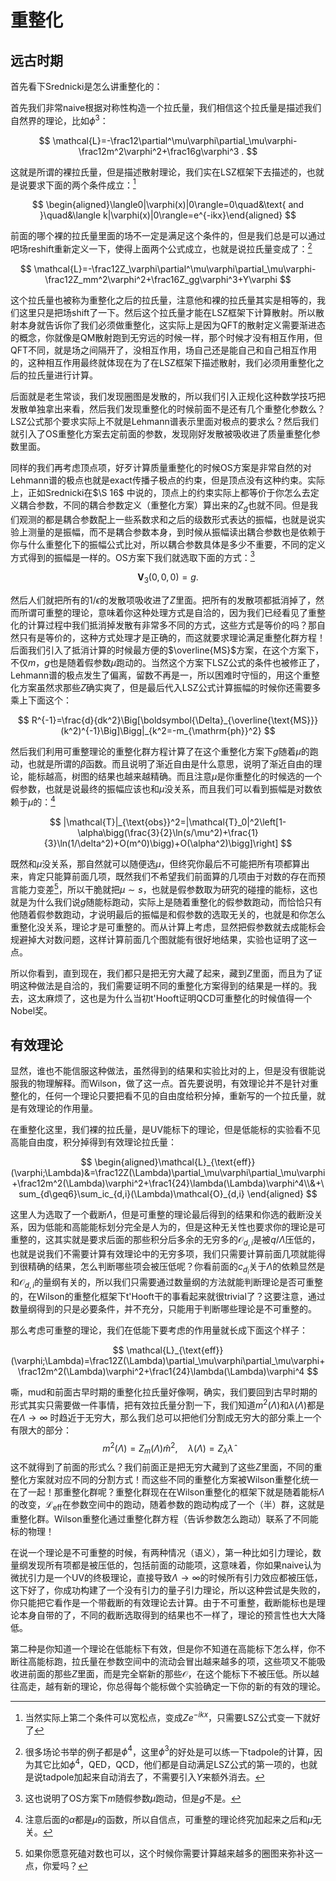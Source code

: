 # 重整化

## 远古时期

首先看下Srednicki是怎么讲重整化的：

首先我们非常naive根据对称性构造一个拉氏量，我们相信这个拉氏量是描述我们自然界的理论，比如$\phi^3$：

$$
\mathcal{L}=-\frac12\partial^\mu\varphi\partial_\mu\varphi-\frac12m^2\varphi^2+\frac16g\varphi^3 .
$$

这就是所谓的裸拉氏量，但是描述散射理论，我们实在LSZ框架下去描述的，也就是说要求下面的两个条件成立：[^1]

$$
\begin{aligned}\langle0|\varphi(x)|0\rangle=0\quad&\text{ and }\quad&\langle k|\varphi(x)|0\rangle=e^{-ikx}\end{aligned}
$$

前面的哪个裸的拉氏量里面的场不一定是满足这个条件的，但是我们总是可以通过吧场reshift重新定义一下，使得上面两个公式成立，也就是说拉氏量变成了：[^2]

$$
\mathcal{L}=-\frac12Z_\varphi\partial^\mu\varphi\partial_\mu\varphi-\frac12Z_mm^2\varphi^2+\frac16Z_gg\varphi^3+Y\varphi 
$$

这个拉氏量也被称为重整化之后的拉氏量，注意他和裸的拉氏量其实是相等的，我们这里只是把场shift了一下。然后这个拉氏量才能在LSZ框架下计算散射。所以散射本身就告诉你了我们必须做重整化，这实际上是因为QFT的散射定义需要渐进态的概念，你就像是QM散射跑到无穷远的时候一样，那个时候才没有相互作用，但QFT不同，就是场之间隔开了，没相互作用，场自己还是能自己和自己相互作用的，这种相互作用最终就体现在为了在LSZ框架下描述散射，我们必须用重整化之后的拉氏量进行计算。

后面就是老生常谈，我们发现圈图是发散的，所以我们引入正规化这种数学技巧把发散单独拿出来看，然后我们发现重整化的时候前面不是还有几个重整化参数么？LSZ公式那个要求实际上不就是Lehmann谱表示里面对极点的要求么？然后我们就引入了OS重整化方案去定前面的参数，发现刚好发散被吸收进了质量重整化参数里面。

同样的我们再考虑顶点项，好歹计算质量重整化的时候OS方案是非常自然的对Lehmann谱的极点也就是exact传播子极点的约束，但是顶点没有这种约束。实际上，正如Srednicki在$\S 16$ 中说的，顶点上的约束实际上都等价于你怎么去定义耦合参数，不同的耦合参数定义（重整化方案）算出来的$Z_g$也就不同。但是我们观测的都是耦合参数配上一些系数求和之后的级数形式表达的振幅，也就是说实验上测量的是振幅，而不是耦合参数本身，到时候从振幅读出耦合参数也是依赖于你与什么重整化下的振幅公式比对，所以耦合参数具体是多少不重要，不同的定义方式得到的振幅是一样的。OS方案下我们就选取下面的方式：[^3]

$$
\mathbf{V}_3(0,0,0)=g .
$$

然后人们就把所有的$1/\epsilon$的发散项吸收进了$Z$里面。把所有的发散项都抵消掉了，然而所谓可重整的理论，意味着你这种处理方式是自洽的，因为我们已经看见了重整化的计算过程中我们抵消掉发散有非常多不同的方式，这些方式是等价的吗？那自然只有是等价的，这种方式处理才是正确的，而这就要求理论满足重整化群方程！后面我们引入了抵消计算的时候最方便的$\overline{MS}$方案，在这个方案下，不仅$m$，$g$也是随着假参数$\mu$跑动的。当然这个方案下LSZ公式的条件也被修正了，Lehmann谱的极点发生了偏离，留数不再是一，所以困难时守恒的，用这个重整化方案虽然求那些$Z$确实爽了，但是最后代入LSZ公式计算振幅的时候你还需要多乘上下面这个：

$$
R^{-1}=\frac{d}{dk^2}\Big[\boldsymbol{\Delta}_{\overline{\text{MS}}}(k^2)^{-1}\Big]\Bigg|_{k^2=-m_{\mathrm{ph}}^2}
$$

然后我们利用可重整理论的重整化群方程计算了在这个重整化方案下$g$随着$\mu$的跑动，也就是所谓的$\beta$函数。而且说明了渐近自由是什么意思，说明了渐近自由的理论，能标越高，树图的结果也越来越精确。而且注意$\mu$是你重整化的时候选的一个假参数，也就是说最终的振幅应该也和$\mu$没关系，而且我们可以看到振幅是对数依赖于$\mu$的：[^4]

$$
|\mathcal{T}|_{\text{obs}}^2=|\mathcal{T}_0|^2\left[1-\alpha\bigg(\frac{3}{2}\ln(s/\mu^2)+\frac{1}{3}\ln(1/\delta^2)+O(m^0)\bigg)+O(\alpha^2)\bigg]\right]
$$

既然和$\mu$没关系，那自然就可以随便选$\mu$，但终究你最后不可能把所有项都算出来，肯定只能算前面几项，既然我们不希望我们前面算的几项由于对数的存在而预言能力变差[^5]，所以干脆就把$\mu\sim s$，也就是假参数取为研究的碰撞的能标，这也就是为什么我们说$g$随能标跑动，实际上是随着重整化的假参数跑动，而恰恰只有他随着假参数跑动，才说明最后的振幅是和假参数的选取无关的，也就是和你怎么重整化没关系，理论才是可重整的。而从计算上考虑，显然把假参数就去成能标会规避掉大对数问题，这样计算前面几个图就能有很好地结果，实验也证明了这一点。

所以你看到，直到现在，我们都只是把无穷大藏了起来，藏到$Z$里面，而且为了证明这种做法是自洽的，我们需要证明不同的重整化方案得到的结果是一样的。我去，这太麻烦了，这也是为什么当初t'Hooft证明QCD可重整化的时候值得一个Nobel奖。

## 有效理论

显然，谁也不能信服这种做法，虽然得到的结果和实验比对的上，但是没有很能说服我的物理解释。而Wilson，做了这一点。首先要说明，有效理论并不是针对重整化的，任何一个理论只要把看不见的自由度给积分掉，重新写的一个拉氏量，就是有效理论的作用量。

在重整化这里，我们裸的拉氏量，是UV能标下的理论，但是低能标的实验看不见高能自由度，积分掉得到有效理论拉氏量：

$$
\begin{aligned}\mathcal{L}_{\text{eff}}(\varphi;\Lambda)&=\frac12Z(\Lambda)\partial_\mu\varphi\partial_\mu\varphi+\frac12m^2(\Lambda)\varphi^2+\frac1{24}\lambda(\Lambda)\varphi^4\\&+\sum_{d\geq6}\sum_ic_{d,i}(\Lambda)\mathcal{O}_{d,i} \end{aligned}
$$

这里人为选取了一个截断$\Lambda$，但是可重整的理论最后得到的结果和你选的截断没关系，因为低能和高能能标划分完全是人为的，但是这种无关性也要求你的理论是可重整的，这其实就是要求后面的那些积分后多余的无穷多的$\mathcal{O}_{d,i}$是被$q/\Lambda$压低的，也就是说我们不需要计算有效理论中的无穷多项，我们只需要计算前面几项就能得到很精确的结果，怎么判断哪些项会被压低呢？你看前面的$c_{d_i}$关于$\Lambda$的依赖显然是和$\mathcal{O}_{d,i}$的量纲有关的，所以我们只需要通过数量纲的方法就能判断理论是否可重整的，在Wilson的重整化框架下t'Hooft干的事看起来就很trivial了？这要注意，通过数量纲得到的只是必要条件，并不充分，只能用于判断哪些理论是不可重整的。

那么考虑可重整的理论，我们在低能下要考虑的作用量就长成下面这个样子：

$$
\mathcal{L}_{\text{eff}}(\varphi;\Lambda)=\frac12Z(\Lambda)\partial_\mu\varphi\partial_\mu\varphi+\frac12m^2(\Lambda)\varphi^2+\frac1{24}\lambda(\Lambda)\varphi^4
$$

嘶，mud和前面古早时期的重整化拉氏量好像啊，确实，我们要回到古早时期的形式其实只需要做一件事情，把有效拉氏量分割一下，我们知道$m^2(\Lambda)$和$\lambda(\Lambda)$都是在$\Lambda\to\infty$ 时趋近于无穷大，那么我们总可以把他们分割成无穷大的部分乘上一个有限大的部分：
$$
m^2(\Lambda)=Z_m(\Lambda)\hat m^2,\quad \lambda(\Lambda)=Z_\lambda\hat\lambda 
$$
这不就得到了前面的形式么？我们前面正是把无穷大藏到了这些$Z$里面，不同的重整化方案就对应不同的分割方式！而这些不同的重整化方案被Wilson重整化统一在了一起！那重整化群呢？重整化群现在在Wilson重整化的框架下就是随着能标$\Lambda$的改变，$\mathcal{L}_{\mathrm{eff}}$​在参数空间中的跑动，随着参数的跑动构成了一个（半）群，这就是重整化群。Wilson重整化通过重整化群方程（告诉参数怎么跑动）联系了不同能标的物理！



在说一个理论是不可重整的时候，有两种情况（语义），第一种比如引力理论，数量纲发现所有项都是被压低的，包括前面的动能项，这意味着，你如果naive认为微扰引力是一个UV的终极理论，直接导致$\Lambda\to\infty$​的时候所有引力效应都被压低，这下好了，你成功构建了一个没有引力的量子引力理论，所以这种尝试是失败的，你只能把它看作是一个带截断的有效理论去计算。由于不可重整，截断能标也是理论本身自带的了，不同的截断选取得到的结果也不一样了，理论的预言性也大大降低。

第二种是你知道一个理论在低能标下有效，但是你不知道在高能标下怎么样，你不断往高能标跑，拉氏量在参数空间中的流动会冒出越来越多的项，这些项又不能吸收进前面的那些$Z$里面，而是完全崭新的那些$\mathcal{O}$，在这个能标下不被压低。所以越往高走，越有新的理论，你总得每个能标做个实验确定一下你的新的有效的理论。




[^1]: 当然实际上第二个条件可以宽松点，变成$Ze^{-ikx}$，只需要LSZ公式变一下就好了
[^2]: 很多场论书举的例子都是$\phi^4$，这里$\phi^3$的好处是可以练一下tadpole的计算，因为其它比如$\phi^4$，QED，QCD，他们都是自动满足LSZ公式的第一项的，也就是说tadpole加起来自动消去了，不需要引入$Y$来额外消去。
[^3]: 这也说明了OS方案下$m$随假参数$\mu$跑动，但是$g$不是。
[^4]: 注意后面的$\alpha$都是$\mu$的函数，所以自信点，可重整的理论终究加起来之后和$\mu$无关。
[^5]: 如果你愿意死磕对数也可以，这个时候你需要计算越来越多的圈图来弥补这一点，你爱吗？